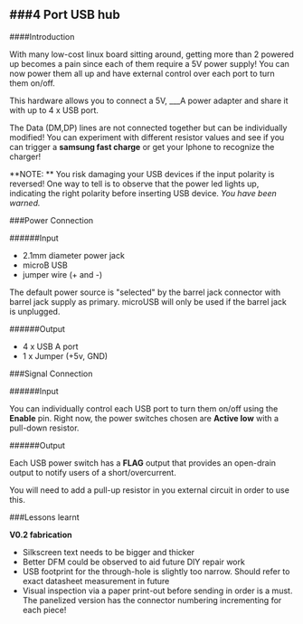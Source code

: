 ###4 Port USB hub
----------

####Introduction

With many low-cost linux board sitting around, getting more than 2 powered up becomes a pain since each of them require a 5V power supply! You can now power them all up and have external control over each port to turn them on/off.

This hardware allows you to connect a 5V, ___A power adapter and share it with up to 4 x USB port.

The Data (DM,DP) lines are not connected together but can be individually modified!  You can experiment with different resistor values and see if you can trigger a **samsung fast charge** or get your Iphone to recognize the charger!

**NOTE: ** You risk damaging your USB devices if the input polarity is reversed! One way to tell is to observe that the power led lights up, indicating the right polarity before inserting USB device. *You have been warned.*

###Power Connection

######Input
- 2.1mm diameter power jack
- microB USB
- jumper wire (+ and -)

The default power source is "selected" by the barrel jack connector with barrel jack supply as primary. microUSB will only be used if the barrel jack is unplugged.

######Output
- 4 x USB A port
- 1 x Jumper (+5v, GND)

###Signal Connection

######Input

You can individually control each USB port to turn them on/off using the **Enable** pin. Right now, the power switches chosen are **Active low** with a pull-down resistor.

######Output

Each USB power switch has a **FLAG** output that provides an open-drain output to notify users of a short/overcurrent.

You will need to add a pull-up resistor in you external circuit in order to use this.

###Lessons learnt

**V0.2 fabrication**
- Silkscreen text needs to be bigger and thicker
- Better DFM could be observed to aid future DIY repair work
- USB footprint for the through-hole is slightly too narrow. Should refer to exact datasheet measurement in future
- Visual inspection via a paper print-out before sending in order is a must. The panelized version has the connector numbering incrementing for each piece!
